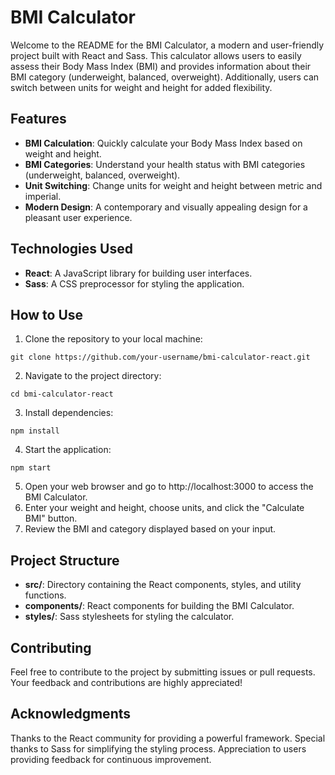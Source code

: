 # BMI Calculator
Welcome to the README for the BMI Calculator, a modern and user-friendly project built with React and Sass. This calculator allows users to easily assess their Body Mass Index (BMI) and provides information about their BMI category (underweight, balanced, overweight). Additionally, users can switch between units for weight and height for added flexibility.

## Features
- **BMI Calculation**: Quickly calculate your Body Mass Index based on weight and height.
- **BMI Categories**: Understand your health status with BMI categories (underweight, balanced, overweight).
- **Unit Switching**: Change units for weight and height between metric and imperial.
- **Modern Design**: A contemporary and visually appealing design for a pleasant user experience.

## Technologies Used
- **React**: A JavaScript library for building user interfaces.
- **Sass**: A CSS preprocessor for styling the application.

## How to Use
1. Clone the repository to your local machine:
```
git clone https://github.com/your-username/bmi-calculator-react.git
```
2. Navigate to the project directory:
```
cd bmi-calculator-react
```
3. Install dependencies:
```
npm install
```
4. Start the application:
```
npm start
```
5. Open your web browser and go to http://localhost:3000 to access the BMI Calculator.
6. Enter your weight and height, choose units, and click the "Calculate BMI" button.
7. Review the BMI and category displayed based on your input.

## Project Structure
- **src/**: Directory containing the React components, styles, and utility functions.
- **components/**: React components for building the BMI Calculator.
- **styles/**: Sass stylesheets for styling the calculator.

## Contributing
Feel free to contribute to the project by submitting issues or pull requests. Your feedback and contributions are highly appreciated!

## Acknowledgments
Thanks to the React community for providing a powerful framework.
Special thanks to Sass for simplifying the styling process.
Appreciation to users providing feedback for continuous improvement.